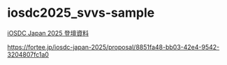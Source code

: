 # iosdc2025_svvs-sample

[iOSDC Japan 2025 登壇資料](https://www.docswell.com/s/terry/KWMNY4-2025-09-20-184238)

https://fortee.jp/iosdc-japan-2025/proposal/8851fa48-bb03-42e4-9542-3204807fc1a0
